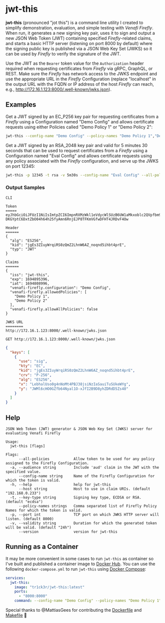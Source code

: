 # jwt-this

**jwt-this** (pronounced "jot this") is a command line utility I created to simplify
demonstration, evaluation, and simple testing with *Venafi Firefly*.  When run, it generates
a new signing key pair, uses it to sign and output a new JSON Web Token (JWT) containing
specified *Firefly*-related claims, and starts a basic HTTP server (listening on port 8000 by
default) where the signing public key is published via a JSON Web Key Set (JWKS) so it can be
used by *Firefly* to verify the signature of the JWT.  

Use the JWT as the `Bearer` token value for the `Authorization` header required when requesting
certificates from *Firefly* via gRPC, GraphQL, or REST.  Make sure the *Firefly* has network
access to the JWKS endpoint and use the appropriate URL in the *Firefly* Configuration (replace
"localhost" in the output URL with the FQDN or IP address of the host *Firefly* can reach,
e.g., http://172.16.1.123:8000/.well-known/jwks.json).

## Examples

Get a JWT signed by an EC_P256 key pair for requesting certificates from a *Firefly* using 
a Configuration named "Demo Config" and allows certificate requests using either Policies called
"Demo Policy 1" or "Demo Policy 2":
```sh
jwt-this --config-name "Demo Config" --policy-names "Demo Policy 1","Demo Policy 2"
```

Get a JWT signed by an RSA_2048 key pair and valid for 5 minutes 30 seconds that can be used
to request certificates from a *Firefly* using a Configuration named "Eval Config" and allows
certificate requests using any policy associated with the *Firefly* configuration, and serve up
the JWKS on port 12345:
```sh
jwt-this -p 12345 -t rsa -v 5m30s --config-name "Eval Config" --all-policies
```

### Output Samples
`CLI`
```
Token
=====
eyJhbGciOiJFUzI1NiIsImtpZCI6ImpnRXMzWkl1eVdycWlSUzB6UW1aMkxoblc2QVpfbm9xbmQ1aWhidDRwckUiLCJ0eXAiOiJKV1QifQ.eyJpc3MiOiJqd3QtdGhpcyIsImV4cCI6MTY5NDg5NTM5NiwiaWF0IjoxNjk0ODA4OTk2LCJ2ZW5hZmktZmlyZWZseS5jb25maWd1cmF0aW9uIjoiRGVtbyBDb25maWciLCJ2ZW5hZmktZmlyZWZseS5hbGxvd2VkUG9saWNpZXMiOlsiRGVtbyBQb2xpY3kgMSIsIkRlbW8gUG9saWN5IDIiXSwidmVuYWZpLWZpcmVmbHkuYWxsb3dBbGxQb2xpY2llcyI6ZmFsc2V9.lWjDPAfmyyK0JXLl_6eSx8FyeSFdb-DKGYptC6DxtZbO04h64h25fyAmn6RnjEJP8TFKmVGfwDFHT4JRDvF4Ow

Header
======
{
  "alg": "ES256",
  "kid": "jgEs3ZIuyWrqiRS0zQmZ2LhnW6AZ_noqnd5ihbt4prE",
  "typ": "JWT"
}

Claims
======
{
  "iss": "jwt-this",
  "exp": 1694895396,
  "iat": 1694808996,
  "venafi-firefly.configuration": "Demo Config",
  "venafi-firefly.allowedPolicies": [
    "Demo Policy 1",
    "Demo Policy 2"
  ],
  "venafi-firefly.allowAllPolicies": false
}

JWKS URL
========
http://172.16.1.123:8000/.well-known/jwks.json
```

`GET http://172.16.1.123:8000/.well-known/jwks.json`
```json
{
  "keys": [
    {
      "use": "sig",
      "kty": "EC",
      "kid": "jgEs3ZIuyWrqiRS0zQmZ2LhnW6AZ_noqnd5ihbt4prE",
      "crv": "P-256",
      "alg": "ES256",
      "x": "LebhalUso0g4nNoMt4PBJ38jsiNzIaSauiTuSUkeWYg",
      "y": "JWMl6cHO0GZfb64Nyal1O-xJfI2B9D8yhZDRdD5Zs40"
    }
  ]
}
```

## Help
```
JSON Web Token (JWT) generator & JSON Web Key Set (JWKS) server for evaluating Venafi Firefly

Usage:
  jwt-this [flags]

Flags:
      --all-policies           Allow token to be used for any policy assigned to the Firefly Configuration.
  -a, --audience string        Include 'aud' claim in the JWT with the specified value.
      --config-name string     Name of the Firefly Configuration for which the token is valid.
  -h, --help                   help for jwt-this
      --host string            Host to use in claim URIs. (default "192.168.0.233")
  -t, --key-type string        Signing key type, ECDSA or RSA. (default "ecdsa")
      --policy-names strings   Comma separated list of Firefly Policy Names for which the token is valid.
  -p, --port int               TCP port on which JWKS HTTP server will listen. (default 8000)
  -v, --validity string        Duration for which the generated token will be valid. (default "24h")
      --version                version for jwt-this
```

## Running as a Container

It may be more convenient in some cases to run `jwt-this` as container so I've built and published a
container image to [Docker Hub](https://hub.docker.com/r/tr1ck3r/jwt-this).  You can use the following
`docker-compose.yml` to run `jwt-this` using [Docker Compose](https://docs.docker.com/compose/):
``` yaml
services:
  jwt-this:
    image: "tr1ck3r/jwt-this:latest"
    ports:
      - "8000:8000"
    command: --config-name "Demo Config" --policy-names "Demo Policy 1","Demo Policy 2"
```

Special thanks to @MattiasGees for contributing the [Dockerfile](Dockerfile) and [Makefile](Makefile) :clap:
